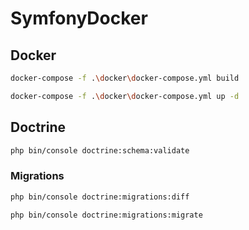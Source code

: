 # SymfonyDocker

## Docker
```bash
docker-compose -f .\docker\docker-compose.yml build
```
```bash
docker-compose -f .\docker\docker-compose.yml up -d
```
## Doctrine
```bash
php bin/console doctrine:schema:validate
```
### Migrations
```bash
php bin/console doctrine:migrations:diff
```
```bash
php bin/console doctrine:migrations:migrate
```

